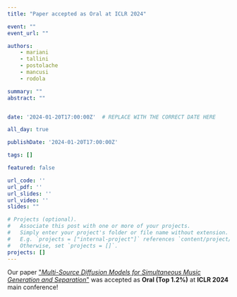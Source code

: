 ```yaml
---
title: "Paper accepted as Oral at ICLR 2024"

event: ""
event_url: ""

authors:
    - mariani
    - tallini
    - postolache
    - mancusi
    - rodola

summary: ""
abstract: ""


date: '2024-01-20T17:00:00Z'  # REPLACE WITH THE CORRECT DATE HERE 

all_day: true

publishDate: '2024-01-20T17:00:00Z'

tags: []

featured: false

url_code: ''
url_pdf: ''
url_slides: ''
url_video: ''
slides: ""

# Projects (optional).
#   Associate this post with one or more of your projects.
#   Simply enter your project's folder or file name without extension.
#   E.g. `projects = ["internal-project"]` references `content/project/deep-learning/index.md`.
#   Otherwise, set `projects = []`.
projects: []
---
```


Our paper ["*Multi-Source Diffusion Models for Simultaneous Music Generation and Separation*"](https://gladia.di.uniroma1.it/publication/mariani-2023-multi/) was accepted as **Oral (Top 1.2%)** at **ICLR 2024** main conference!
